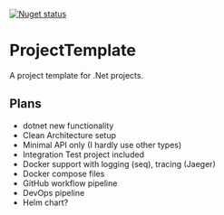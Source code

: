 [![Nuget status](https://buildstats.info/nuget/JacobsApps.CSharp.ProjectTemplate.CleanArchitecture.Api?includePreReleases=false)](https://www.nuget.org/packages/JacobsApps.CSharp.ProjectTemplate.CleanArchitecture.Api/)

# ProjectTemplate

A project template for .Net projects.

## Plans

- dotnet new functionality
- Clean Architecture setup
- Minimal API only (I hardly use other types)
- Integration Test project included
- Docker support with logging (seq), tracing (Jaeger)
- Docker compose files
- GitHub workflow pipeline
- DevOps pipeline
- Helm chart?
